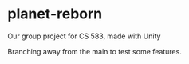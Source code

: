 # planet-reborn
Our group project for CS 583, made with Unity

Branching away from the main to test some features.
